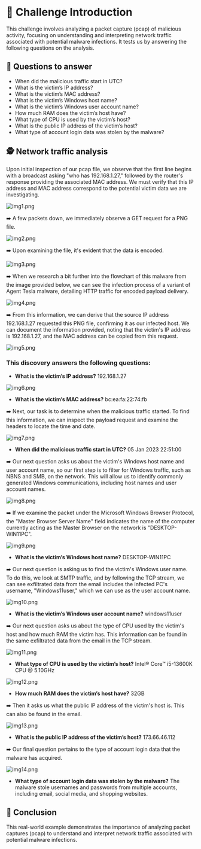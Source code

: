 # 🚀 Challenge Introduction

This challenge involves analyzing a packet capture (pcap) of malicious activity, focusing on understanding and interpreting network traffic associated with potential malware infections. It tests us by answering the following questions on the analysis.

## 👋 Questions to answer

- When did the malicious traffic start in UTC?
- What is the victim’s IP address?
- What is the victim’s MAC address? 
- What is the victim’s Windows host name?
- What is the victim’s Windows user account name?
- How much RAM does the victim’s host have?
- What type of CPU is used by the victim’s host?
- What is the public IP address of the victim’s host?
- What type of account login data was stolen by the malware?

## 🕵️ Network traffic analysis

Upon initial inspection of our pcap file, we observe that the first line begins with a broadcast asking "who has 192.168.1.27," followed by the router's response providing the associated MAC address. We must verify that this IP address and MAC address correspond to the potential victim data we are investigating.

![img1.png](https://github.com/ETEKTrooper/wireshark_analysis/blob/main/img1.png?raw=true)

➡️ A few packets down, we immediately observe a GET request for a PNG file.

![img2.png](https://github.com/ETEKTrooper/wireshark_analysis/blob/main/img2.png?raw=true)

➡️ Upon examining the file, it's evident that the data is encoded.

![img3.png](https://github.com/ETEKTrooper/wireshark_analysis/blob/main/img3.png?raw=true)

➡️ When we research a bit further into the flowchart of this malware from the image provided below, we can see the infection process of a variant of Agent Tesla malware, detailing HTTP traffic for encoded payload delivery.

![img4.png](https://github.com/ETEKTrooper/wireshark_analysis/blob/main/img4.png?raw=true)

➡️ From this information, we can derive that the source IP address 192.168.1.27 requested this PNG file, confirming it as our infected host. We can document the information provided, noting that the victim's IP address is 192.168.1.27, and the MAC address can be copied from this request.

![img5.png](https://github.com/ETEKTrooper/wireshark_analysis/blob/main/img5.png?raw=true)

### This discovery answers the following questions: 

- **What is the victim’s IP address?** 192.168.1.27

![img6.png](https://github.com/ETEKTrooper/wireshark_analysis/blob/main/img6.png?raw=true)

- **What is the victim’s MAC address?** bc:ea:fa:22:74:fb

➡️ Next, our task is to determine when the malicious traffic started. To find this information, we can inspect the payload request and examine the headers to locate the time and date.

![img7.png](https://github.com/ETEKTrooper/wireshark_analysis/blob/main/img7.png?raw=true)

- **When did the malicious traffic start in UTC?** 05 Jan 2023 22:51:00

➡️ Our next question asks us about the victim's Windows host name and user account name, so our first step is to filter for Windows traffic, such as NBNS and SMB, on the network. This will allow us to identify commonly generated Windows communications, including host names and user account names.

![img8.png](https://github.com/ETEKTrooper/wireshark_analysis/blob/main/img8.png?raw=true)


➡️ If we examine the packet under the Microsoft Windows Browser Protocol, the "Master Browser Server Name" field indicates the name of the computer currently acting as the Master Browser on the network is "DESKTOP-WIN11PC".

![img9.png](https://github.com/ETEKTrooper/wireshark_analysis/blob/main/img9.png?raw=true)

- **What is the victim’s Windows host name?** DESKTOP-WIN11PC

➡️ Our next question is asking us to find the victim's Windows user name. To do this, we look at SMTP traffic, and by following the TCP stream, we can see exfiltrated data from the email includes the infected PC's username, "Windows11user," which we can use as the user account name.

![img10.png](https://github.com/ETEKTrooper/wireshark_analysis/blob/main/img10.png?raw=true)


- **What is the victim’s Windows user account name?** windows11user

➡️ Our next question asks us about the type of CPU used by the victim's host and how much RAM the victim has. This information can be found in the same exfiltrated data from the email in the TCP stream.

![img11.png](https://github.com/ETEKTrooper/wireshark_analysis/blob/main/img11.png?raw=true)

- **What type of CPU is used by the victim’s host?** Intel® Core™ i5-13600K CPU @ 5.10GHz
  
![img12.png](https://github.com/ETEKTrooper/wireshark_analysis/blob/main/img12.png?raw=true)

- **How much RAM does the victim’s host have?** 32GB

➡️ Then it asks us what the public IP address of the victim's host is. This can also be found in the email.

![img13.png](https://github.com/ETEKTrooper/wireshark_analysis/blob/main/img13.png?raw=true)


- **What is the public IP address of the victim’s host?** 173.66.46.112

➡️ Our final question pertains to the type of account login data that the malware has acquired.

![img14.png](https://github.com/ETEKTrooper/wireshark_analysis/blob/main/img14.png?raw=true)


- **What type of account login data was stolen by the malware?** The malware stole usernames and passwords from multiple accounts, including email, social media, and shopping websites.

## 🏁 Conclusion

This real-world example demonstrates the importance of analyzing packet captures (pcap) to understand and interpret network traffic associated with potential malware infections.


